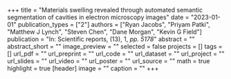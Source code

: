+++
title = "Materials swelling revealed through automated semantic segmentation of cavities in electron microscopy images"
date = "2023-01-01"
publication_types = ["2"]
authors = ["Ryan Jacobs", "Priyam Patki", "Matthew J Lynch", "Steven Chen", "Dane Morgan", "Kevin G Field"]
publication = "In: Scientific reports, (13), 1, _pp. 5178_"
abstract = ""
abstract_short = ""
image_preview = ""
selected = false
projects = []
tags = []
url_pdf = ""
url_preprint = ""
url_code = ""
url_dataset = ""
url_project = ""
url_slides = ""
url_video = ""
url_poster = ""
url_source = ""
math = true
highlight = true
[header]
image = ""
caption = ""
+++
